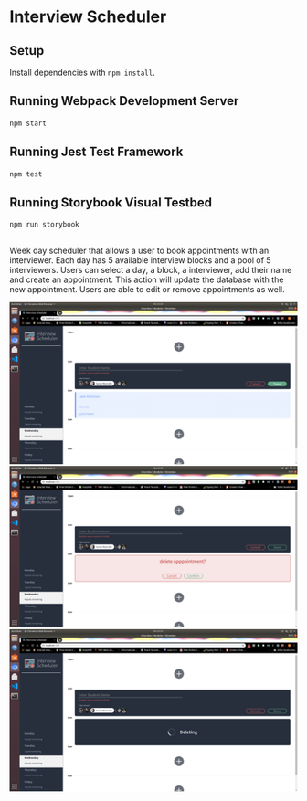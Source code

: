 # Interview Scheduler

## Setup

Install dependencies with `npm install`.

## Running Webpack Development Server

```sh
npm start
```

## Running Jest Test Framework

```sh
npm test
```

## Running Storybook Visual Testbed

```sh
npm run storybook
```
## 
Week day scheduler that allows a user to book appointments with an interviewer. Each day has 5 available interview blocks and a pool of 5 interviewers. Users can select a day, a block, a interviewer, add their name and create an appointment. This action will update the database with the new appointment. Users are able to edit or remove appointments as well.

![""](https://github.com/jswelsh/scheduler/blob/master/pictures/Screenshot%20from%202019-08-16%2021-31-25.png)
![](https://github.com/jswelsh/scheduler/blob/master/pictures/Screenshot%20from%202019-08-16%2021-31-30.png)
![](https://github.com/jswelsh/scheduler/blob/master/pictures/Screenshot%20from%202019-08-16%2021-31-31.png)
